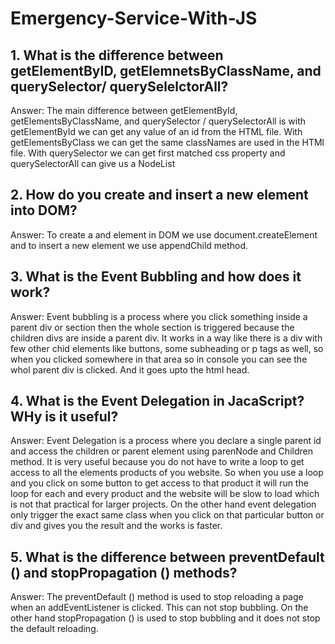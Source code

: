 # Emergency-Service-With-JS

## 1. What is the difference between getElementByID, getElemnetsByClassName, and querySelector/ querySelelctorAll?
Answer: The main difference between getElementById, getElementsByClassName, and querySelector / querySelectorAll is with getElementById we can get any value of an id from the HTML file. With getElementsByClass we can get the same classNames are used in the HTMl file. With querySelector we can get first matched css property and querySelectorAll can give us a NodeList  

## 2. How do you create and insert a new element into DOM?
Answer: To create a and element in  DOM we use document.createElement and to insert a new element we use appendChild method.

## 3. What is the Event Bubbling and how does it work?
Answer: Event bubbling is a process where you click something inside a parent div or section then the whole section is triggered because the children divs are inside a parent div. It works in a way like there is a div with few other chid elements like buttons, some subheading or p tags as well, so when you clicked somewhere in that area so in console you can see the whol parent div is clicked. And it goes upto the html head. 

## 4. What is the Event Delegation in JacaScript? WHy is it useful?
Answer: Event Delegation is a process where you declare a single parent id and access the children or parent element using parenNode and Children method. It is very useful because you do not have to write a loop to get access to all the elements products of you website. So when you use a loop and you click on some button to get access to that product it will run the loop for each and every product and the website will be slow to load which is not that practical for larger projects. On the other hand event delegation only trigger the exact same class when you click on that particular button or div and gives you the result and the 
works is faster. 

## 5. What is the difference between preventDefault () and stopPropagation () methods?
Answer: The preventDefault () method is used to stop reloading a page when an addEventListener is clicked. This can not stop bubbling. On the other hand  stopPropagation ()  is used to stop bubbling and it does not stop the default reloading.
